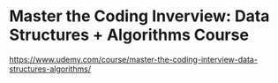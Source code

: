 # Master the Coding Inverview: Data Structures + Algorithms Course

https://www.udemy.com/course/master-the-coding-interview-data-structures-algorithms/

